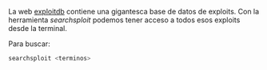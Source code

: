 La web [exploitdb](https://exploit-db.com/) contiene una gigantesca base de datos de exploits. Con la herramienta *searchsploit* podemos tener acceso a todos esos exploits desde la terminal.

Para buscar:

```bash
searchsploit <terminos>
```